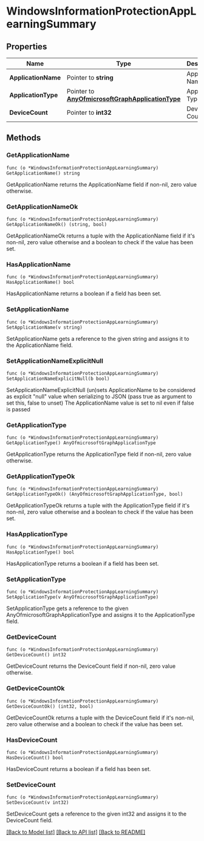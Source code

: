 # WindowsInformationProtectionAppLearningSummary

## Properties

Name | Type | Description | Notes
------------ | ------------- | ------------- | -------------
**ApplicationName** | Pointer to **string** | Application Name | [optional] 
**ApplicationType** | Pointer to [**AnyOfmicrosoftGraphApplicationType**](anyOf&lt;microsoft.graph.applicationType&gt;.md) | Application Type | [optional] 
**DeviceCount** | Pointer to **int32** | Device Count | [optional] 

## Methods

### GetApplicationName

`func (o *WindowsInformationProtectionAppLearningSummary) GetApplicationName() string`

GetApplicationName returns the ApplicationName field if non-nil, zero value otherwise.

### GetApplicationNameOk

`func (o *WindowsInformationProtectionAppLearningSummary) GetApplicationNameOk() (string, bool)`

GetApplicationNameOk returns a tuple with the ApplicationName field if it's non-nil, zero value otherwise
and a boolean to check if the value has been set.

### HasApplicationName

`func (o *WindowsInformationProtectionAppLearningSummary) HasApplicationName() bool`

HasApplicationName returns a boolean if a field has been set.

### SetApplicationName

`func (o *WindowsInformationProtectionAppLearningSummary) SetApplicationName(v string)`

SetApplicationName gets a reference to the given string and assigns it to the ApplicationName field.

### SetApplicationNameExplicitNull

`func (o *WindowsInformationProtectionAppLearningSummary) SetApplicationNameExplicitNull(b bool)`

SetApplicationNameExplicitNull (un)sets ApplicationName to be considered as explicit "null" value
when serializing to JSON (pass true as argument to set this, false to unset)
The ApplicationName value is set to nil even if false is passed
### GetApplicationType

`func (o *WindowsInformationProtectionAppLearningSummary) GetApplicationType() AnyOfmicrosoftGraphApplicationType`

GetApplicationType returns the ApplicationType field if non-nil, zero value otherwise.

### GetApplicationTypeOk

`func (o *WindowsInformationProtectionAppLearningSummary) GetApplicationTypeOk() (AnyOfmicrosoftGraphApplicationType, bool)`

GetApplicationTypeOk returns a tuple with the ApplicationType field if it's non-nil, zero value otherwise
and a boolean to check if the value has been set.

### HasApplicationType

`func (o *WindowsInformationProtectionAppLearningSummary) HasApplicationType() bool`

HasApplicationType returns a boolean if a field has been set.

### SetApplicationType

`func (o *WindowsInformationProtectionAppLearningSummary) SetApplicationType(v AnyOfmicrosoftGraphApplicationType)`

SetApplicationType gets a reference to the given AnyOfmicrosoftGraphApplicationType and assigns it to the ApplicationType field.

### GetDeviceCount

`func (o *WindowsInformationProtectionAppLearningSummary) GetDeviceCount() int32`

GetDeviceCount returns the DeviceCount field if non-nil, zero value otherwise.

### GetDeviceCountOk

`func (o *WindowsInformationProtectionAppLearningSummary) GetDeviceCountOk() (int32, bool)`

GetDeviceCountOk returns a tuple with the DeviceCount field if it's non-nil, zero value otherwise
and a boolean to check if the value has been set.

### HasDeviceCount

`func (o *WindowsInformationProtectionAppLearningSummary) HasDeviceCount() bool`

HasDeviceCount returns a boolean if a field has been set.

### SetDeviceCount

`func (o *WindowsInformationProtectionAppLearningSummary) SetDeviceCount(v int32)`

SetDeviceCount gets a reference to the given int32 and assigns it to the DeviceCount field.


[[Back to Model list]](../README.md#documentation-for-models) [[Back to API list]](../README.md#documentation-for-api-endpoints) [[Back to README]](../README.md)


